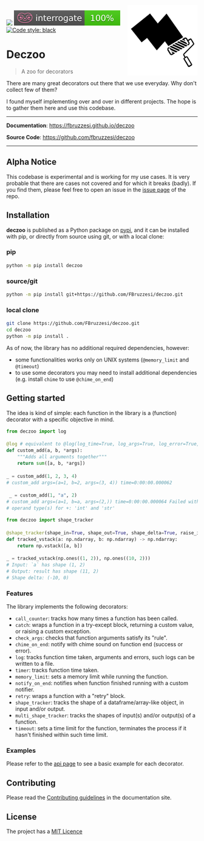 <img src="docs/img/deczoo-logo.png" width=185 height=185 align="right">

![](https://img.shields.io/github/license/FBruzzesi/deczoo)
<img src ="docs/img/interrogate-shield.svg">
[![Code style: black](https://img.shields.io/badge/code%20style-black-000000.svg)](https://github.com/psf/black)

# Deczoo

> A zoo for decorators

There are many great decorators out there that we use everyday. Why don't collect few of them?

I found myself implementing over and over in different projects. The hope is to gather them here and use this codebase.

---

**Documentation**: https://fbruzzesi.github.io/deczoo

**Source Code**: https://github.com/fbruzzesi/deczoo

---

## Alpha Notice

This codebase is experimental and is working for my use cases. It is very probable that there are cases not covered and for which it breaks (badly). If you find them, please feel free to open an issue in the [issue page](https://github.com/FBruzzesi/deczoo/issues) of the repo.

## Installation

**deczoo** is published as a Python package on [pypi](https://pypi.org/), and it can be installed with pip, or directly from source using git, or with a local clone:

### pip

```bash
python -m pip install deczoo
```

### source/git

```bash
python -m pip install git+https://github.com/FBruzzesi/deczoo.git
```

### local clone

```bash
git clone https://github.com/FBruzzesi/deczoo.git
cd deczoo
python -m pip install .
```

As of now, the library has no additional required dependencies, however:

- some functionalities works only on UNIX systems (`@memory_limit` and `@timeout`)
- to use some decorators you may need to install additional dependencies (e.g. install `chime` to use `@chime_on_end`) 

## Getting started

The idea is kind of simple: each function in the library is a (function) decorator with a specific objective in mind.

```python title="Example: log decorator"
from deczoo import log

@log # equivalent to @log(log_time=True, log_args=True, log_error=True, logging_fn=print)
def custom_add(a, b, *args):
    """Adds all arguments together"""
    return sum([a, b, *args])

_ = custom_add(1, 2, 3, 4)
# custom_add args=(a=1, b=2, args=(3, 4)) time=0:00:00.000062

 _ = custom_add(1, "a", 2)
# custom_add args=(a=1, b=a, args=(2,)) time=0:00:00.000064 Failed with error: unsupported
# operand type(s) for +: 'int' and 'str'
```

```python title="Example: shape_tracker decorator"
from deczoo import shape_tracker

@shape_tracker(shape_in=True, shape_out=True, shape_delta=True, raise_if_empty=True)
def tracked_vstack(a: np.ndarray, b: np.ndarray) -> np.ndarray:
    return np.vstack([a, b])

_ = tracked_vstack(np.ones((1, 2)), np.ones((10, 2)))
# Input: `a` has shape (1, 2)
# Output: result has shape (11, 2)
# Shape delta: (-10, 0)
```

### Features

The library implements the following decorators:

- `call_counter`: tracks how many times a function has been called.
- `catch`: wraps a function in a try-except block, returning a custom value, or raising a custom exception.
- `check_args`: checks that function arguments satisfy its "rule".
- `chime_on_end`: notify with chime sound on function end (success or error).
- `log`: tracks function time taken, arguments and errors, such logs can be written to a file.
- `timer`: tracks function time taken.
- `memory_limit`: sets a memory limit while running the function.
- `notify_on_end`: notifies when function finished running with a custom notifier.
- `retry`: wraps a function with a "retry" block.
- `shape_tracker`: tracks the shape of a dataframe/array-like object, in input and/or output.
- `multi_shape_tracker`: tracks the shapes of input(s) and/or output(s) of a function.
- `timeout`: sets a time limit for the function, terminates the process if it hasn't finished within such time limit.

### Examples

Please refer to the [api page](https://fbruzzesi.github.io/deczoo/api/decorators/) to see a basic example for each decorator.

## Contributing

Please read the [Contributing guidelines](https://fbruzzesi.github.io/deczoo/contribute/) in the documentation site.

## License

The project has a [MIT Licence](https://github.com/FBruzzesi/deczoo/blob/main/LICENSE)
